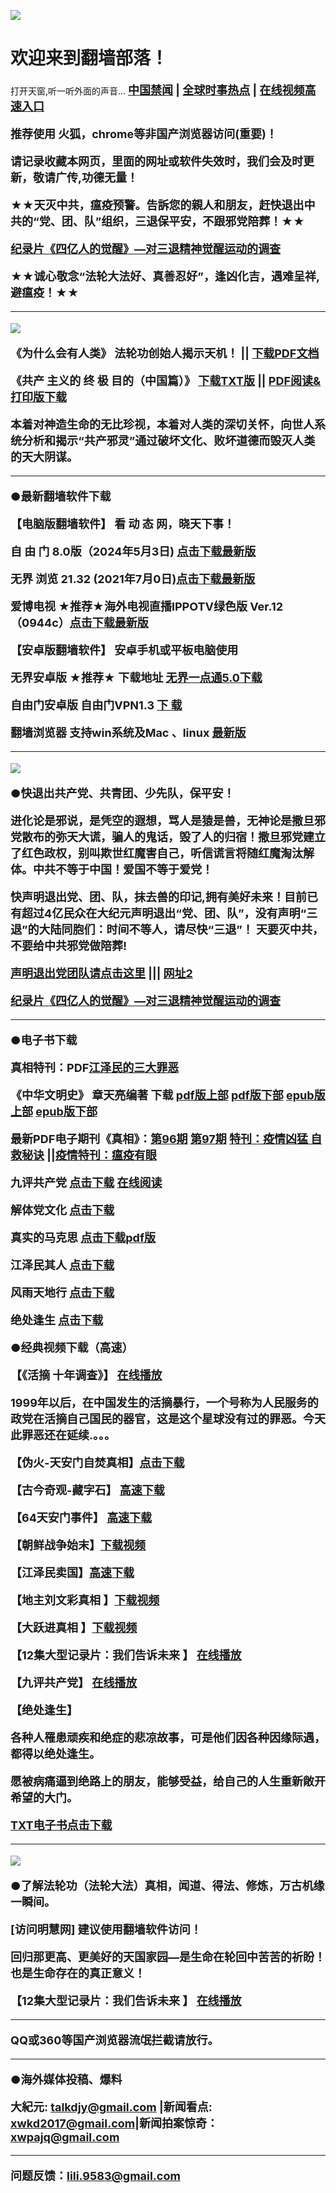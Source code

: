 ![](https://raw.githubusercontent.com/osurf/up/master/tu2.gif)

<a name="1" id="1" target="_blank"></a> <span id="1"></span>
# 欢迎来到翻墙部落！

打开天窗,听一听外面的声音... <A href="https://github.com/uuu3/u/blob/master/u.md#1" target=_blank><STRONG><FONT size=4>中国禁闻</FONT></STRONG></A><STRONG><FONT size=4> | </FONT></STRONG><A href="https://github.com/uuu3/u/blob/master/u.md#1" target=_blank><STRONG><FONT size=4>全球时事热点</FONT></STRONG></A><STRONG><FONT size=4> | [在线视频高速入口](https://d20sodwahzzwcx.cloudfront.net/98gj)

 **推荐使用 火狐，chrome等非国产浏览器访问(重要)！**

**请记录收藏本网页，里面的网址或软件失效时，我们会及时更新，敬请广传,功德无量！**

★★天灭中共，瘟疫预警。告訴您的親人和朋友，赶快退出中共的“党、团、队”组织，**三退保平安**，不跟邪党陪葬！★★

 </FONT></STRONG><A href="https://d1j7c6m023fl7x.cloudfront.net/dta2V" target=_blank><STRONG><FONT size=4>纪录片《四亿人的觉醒》—对三退精神觉醒运动的调查</FONT></STRONG></A><STRONG><FONT size=4> 

★★诚心敬念“**法轮大法好、真善忍好**”，逢凶化吉，遇难呈祥,避瘟疫！★★

----------------------------------------------------------------------

![](https://raw.githubusercontent.com/osurf/up/master/Web-Banner.jpg)

**《为什么会有人类》** 法轮功创始人揭示天机！ || [下载PDF文档](https://bitbucket.org/fastfile2010/aaa202102/downloads/20230120.pdf) 

《共<m>产 主义的 终 极 目的（中国篇）》  [下载TXT版](https://bitbucket.org/fastfile2010/aaa202102/downloads/gczydzjmd.zip)  ||  [PDF阅读&打印版下载](https://bitbucket.org/fastfile2010/aaa202102/downloads/jpn-s.pdf)  
 
 本着对神造生命的无比珍视，本着对人类的深切关怀，向世人系统分析和揭示“共产邪灵”通过破坏文化、败坏道德而毁灭人类的天大阴谋。
 
 ----------------------------------------------------------------------

**●最新翻墙软件下载** 


【电脑版翻墙软件】  看 动 态 网，晓天下事！


**自 由 门** 8.0版（2024年5月3日) [点击下载最新版](https://bitbucket.org/fastfile2010/aaa202102/downloads/fg800p.rar) 

**无界 浏览** 21.32 (2021年7月0日)[点击下载最新版](https://bitbucket.org/fastfile2010/aaa202102/downloads/u2132.rar)

**爱博电视**  ★推荐★海外电视直播IPPOTV绿色版 Ver.12（0944c）[点击下载最新版](https://bitbucket.org/fastfile2010/aaa202102/downloads/iPPOTV.rar)

【安卓版翻墙软件】 安卓手机或平板电脑使用

**无界安卓版**  ★推荐★ 下载地址 [无界一点通5.0下载](https://bitbucket.org/fastfile2010/aaa202102/downloads/um5.apk)

**自由门安卓版**  自由门VPN1.3  [下  载](https://bitbucket.org/fastfile2010/aaa202102/downloads/fgvpn.apk)  
 
**翻墙浏览器** 支持win系统及Mac 、linux [最新版](https://github.com/fqcdn/fq/releases)

------------------------------------------------------------


![](https://raw.githubusercontent.com/osurf/up/master/tu3.gif)
<a name="2" id="2" target="_blank"></a> <span id="2"></span>

**●快退出共产党、共青团、少先队，保平安！**

进化论是邪说，是凭空的遐想，骂人是猿是兽，无神论是撒旦邪党散布的弥天大谎，骗人的鬼话，毁了人的归宿！撒旦邪党建立了红色政权，别叫欺世红魔害自己，听信谎言将随红魔淘汰解体。中共不等于中国！爱国不等于爱党！

快声明退出党、团、队，抹去兽的印记,拥有美好未来！目前已有超过4亿民众在大纪元声明退出“党、团、队”，没有声明“三退”的大陆同胞们：时间不等人，请尽快“三退”！ 天要灭中共，不要给中共邪党做陪葬! 

[声明退出党团队请点击这里](https://dfxrfb9070id6.cloudfront.net/tui) |||  [网址2](https://dhltq9qxjnmw2.cloudfront.net/tui) 

 </FONT></STRONG><A href="https://d1j7c6m023fl7x.cloudfront.net/dta2V" target=_blank><STRONG><FONT size=4>纪录片《四亿人的觉醒》—对三退精神觉醒运动的调查</FONT></STRONG></A><STRONG><FONT size=4> 
 
---------------------------------------------------------
**●电子书下载** 
 
 **真相特刊**：PDF[江泽民的三大罪恶](https://bitbucket.org/fastfile2010/aaa202102/downloads/zxtk-jzm.pdf)

**《中华文明史》** 章天亮编著  下载 [pdf版上部](https://bitbucket.org/fastfile2010/aaa202102/downloads/zhwms-a.pdf)  [pdf版下部](https://bitbucket.org/fastfile2010/aaa202102/downloads/zhwms-b.pdf)  [ epub版上部](https://bitbucket.org/fastfile2010/aaa202102/downloads/zhwms-a.epub)  [ epub版下部](https://bitbucket.org/fastfile2010/aaa202102/downloads/zhwms-b.epub)
  
**最新PDF电子期刊《真相》**：[第96期](https://bitbucket.org/fastfile2010/aaa202102/downloads/zx96.pdf)  [第97期](https://bitbucket.org/fastfile2010/aaa202102/downloads/zx97.pdf) [特刊：疫情凶猛 自救秘诀](https://bitbucket.org/fastfile2010/aaa202102/downloads/zjmj-read.pdf) ||[疫情特刊：瘟疫有眼](https://bitbucket.org/fastfile2010/aaa202102/downloads/wyyy.pdf) 

**九评共产党** [点击下载](https://bitbucket.org/fastfile2010/aaa202102/downloads/ebook_9p.zip) <STRONG><FONT size=4><A href="https://git.io/fjCRf" target=_blank><STRONG><FONT size=4>在线阅读 </FONT></STRONG></A></FONT></STRONG> 

**解体党文化** [点击下载](https://bitbucket.org/fastfile2010/aaa202102/downloads/ebook_jtdwh.zip)

**真实的马克思** [点击下载pdf版](https://bitbucket.org/fastfile2010/aaa202102/downloads/zsmx.pdf)

**江泽民其人** [点击下载](https://bitbucket.org/fastfile2010/aaa202102/downloads/ebook_jqr.zip)

**风雨天地行** [点击下载](https://bitbucket.org/fastfile2010/aaa202102/downloads/ebook_fytdx.zip)

**绝处逢生** [点击下载](https://bitbucket.org/fastfile2010/aaa202102/downloads/ebook_jcfs.zip)

**●经典视频下载**（高速）

【《活摘 十年调查》】  [在线播放](https://github.com/svappp)

1999年以后，在中国发生的活摘暴行，一个号称为人民服务的政党在活摘自己国民的器官，这是这个星球没有过的罪恶。今天此罪恶还在延续.。。。

【伪火-天安门自焚真相】[点击下载](https://bitbucket.org/fastfile2010/aaa202102/downloads/wh.3gp)

【古今奇观-藏字石】 [高速下载](https://bitbucket.org/fastfile2010/aaa202102/downloads/stone.3gp) 

【64天安门事件】 [高速下载](https://bitbucket.org/fastfile2010/aaa202102/downloads/6-4.3gp) 

【朝鲜战争始末】[下载视频](https://bitbucket.org/fastfile2010/aaa202102/downloads/koreawar.3gp)  

【江泽民卖国】[高速下载](https://bitbucket.org/fastfile2010/aaa202102/downloads/maiguo.3gp)

【地主刘文彩真相 】[下载视频](https://bitbucket.org/fastfile2010/aaa202102/downloads/liuwencai.3gp) 

【大跃进真相 】[下载视频](https://bitbucket.org/fastfile2010/aaa202102/downloads/DaYueJin.3gp)

【12集大型记录片：我们告诉未来 】 [在线播放](https://d3nx3jyvdb76se.cloudfront.net/DwRpH)

【九评共产党】 [在线播放](https://github.com/svappp)  

【绝处逢生】

各种人罹患顽疾和绝症的悲凉故事，可是他们因各种因缘际遇，都得以绝处逢生。

愿被病痛逼到绝路上的朋友，能够受益，给自己的人生重新敞开希望的大门。

[TXT电子书点击下载](https://bitbucket.org/fastfile2010/aaa202102/downloads/ebook_jcfs.zip)

-------------------------------------------------------------

![](https://raw.githubusercontent.com/osurf/up/master/tu4.gif)

**●了解法轮功（法轮大法）真相，闻道、得法、修炼，万古机缘一瞬间。**

[访问明慧网]  建议使用翻墙软件访问！

回归那更高、更美好的天国家园—是生命在轮回中苦苦的祈盼！也是生命存在的真正意义！

【12集大型记录片：我们告诉未来 】 [在线播放](https://d3nx3jyvdb76se.cloudfront.net/DwRpH)

-----------------------------------------------------------

QQ或360等国产浏览器流氓拦截请放行。

 -----------------------------------------------------------
 
 **●海外媒体投稿、爆料**
 
大紀元: talkdjy@gmail.com |新闻看点: xwkd2017@gmail.com|新闻拍案惊奇：xwpajq@gmail.com
 
-----------------------------------------------------------

问题反馈：lili.9583@gmail.com


